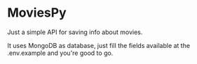 # MoviesPy

Just a simple API for saving info about movies.  

It uses MongoDB as database, just fill the fields available at the .env.example and you're good to go.
